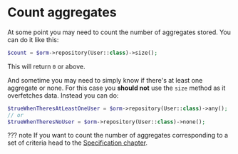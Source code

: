 # Count aggregates

At some point you may need to count the number of aggregates stored. You can do it like this:

```php
$count = $orm->repository(User::class)->size();
```

This will return `0` or above.

And sometime you may need to simply know if there's at least one aggregate or none. For this case you **should not** use the `size` method as it overfetches data. Instead you can do:

```php
$trueWhenTheresAtLeastOneUser = $orm->repository(User::class)->any();
// or
$trueWhenTheresNoUser = $orm->repository(User::class)->none();
```

??? note
    If you want to count the number of aggregates corresponding to a set of criteria head to the [Specification chapter](../specifications/index.md).
